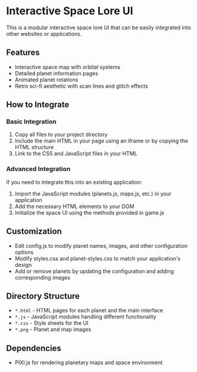 # Interactive Space Lore UI

This is a modular interactive space lore UI that can be easily integrated into other websites or applications.

## Features
- Interactive space map with orbital systems
- Detailed planet information pages
- Animated planet rotations
- Retro sci-fi aesthetic with scan lines and glitch effects

## How to Integrate

### Basic Integration
1. Copy all files to your project directory
2. Include the main HTML in your page using an iframe or by copying the HTML structure
3. Link to the CSS and JavaScript files in your HTML

### Advanced Integration
If you need to integrate this into an existing application:

1. Import the JavaScript modules (planets.js, maps.js, etc.) in your application
2. Add the necessary HTML elements to your DOM
3. Initialize the space UI using the methods provided in game.js

## Customization
- Edit config.js to modify planet names, images, and other configuration options
- Modify styles.css and planet-styles.css to match your application's design
- Add or remove planets by updating the configuration and adding corresponding images

## Directory Structure
- `*.html` - HTML pages for each planet and the main interface
- `*.js` - JavaScript modules handling different functionality
- `*.css` - Style sheets for the UI
- `*.png` - Planet and map images

## Dependencies
- PIXI.js for rendering planetary maps and space environment

